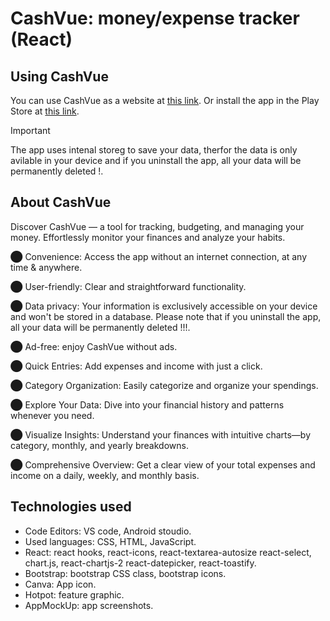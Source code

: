 # CashVue: money/expense tracker (React) 


## Using CashVue [](https://shakedgoffer.github.io/Expense-tracker_reactProject/)
You can use CashVue as a website at [this link](https://shakedgoffer.github.io/Expense-tracker_reactProject/).
Or install  the app in the Play Store at [this link](https://play.google.com/store/apps/details?id=com.examplecashvue.app).
> [!IMPORTANT]
> The app uses intenal storeg to save your data, therfor the data is only avilable in your device and if you uninstall the app, all your data will be permanently deleted !.


## About CashVue []()
Discover CashVue — a tool for tracking, budgeting, and managing your money. Effortlessly monitor your finances and analyze your habits.

⬤ Convenience: Access the app without an internet connection, at any time & anywhere.

⬤ User-friendly: Clear and straightforward functionality.

⬤ Data privacy: Your information is exclusively accessible on your device and won't be stored in a database. Please note that if you uninstall the app, all your data will be permanently deleted !!!.

⬤ Ad-free: enjoy CashVue without ads. 

⬤ Quick Entries: Add expenses and income with just a click.

⬤ Category Organization: Easily categorize and organize your spendings.

⬤ Explore Your Data: Dive into your financial history and patterns whenever you need.

⬤ Visualize Insights: Understand your finances with intuitive charts—by category, monthly, and yearly breakdowns.

⬤ Comprehensive Overview: Get a clear view of your total expenses and income on a daily, weekly, and monthly basis.


## Technologies used []()
* Code Editors: VS code, Android stoudio.
* Used languages: CSS, HTML, JavaScript.
* React:
  react hooks,
  react-icons,
  react-textarea-autosize
 react-select,
 chart.js, react-chartjs-2
 react-datepicker,
 react-toastify.
* Bootstrap: bootstrap CSS class, bootstrap icons.
* Canva: App icon.
* Hotpot: feature graphic.
* AppMockUp: app screenshots.
